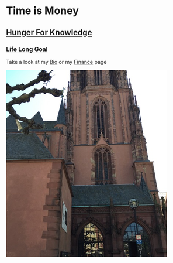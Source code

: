 # Time is Money

## [Hunger For Knowledge](Bio)

### [Life Long Goal](topic)

Take a look at my [Bio](Bio) or my [Finance](topic) page

![Church](Church.jpg)

